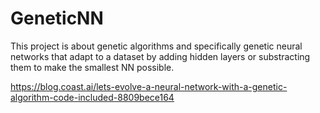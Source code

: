 # GeneticNN
This project is about genetic algorithms and specifically genetic neural networks that adapt to a dataset by adding hidden layers or substracting them to make the smallest NN possible.


https://blog.coast.ai/lets-evolve-a-neural-network-with-a-genetic-algorithm-code-included-8809bece164